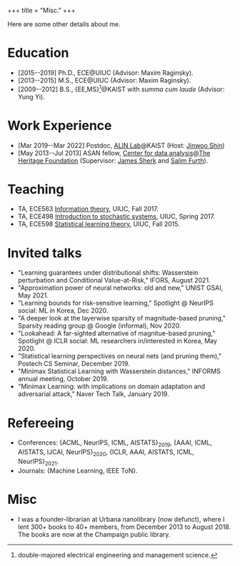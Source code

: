 +++
title = "Misc."
+++

Here are some other details about me.

# Education

- [2015--2019] Ph.D., ECE@UIUC (Advisor: Maxim Raginsky).
- [2013--2015] M.S., ECE@UIUC (Advisor: Maxim Raginsky).
- [2009--2012] B.S., {EE,MS}[^1]@KAIST with _summa cum laude_ (Advisor: Yung Yi).

# Work Experience

- [Mar 2019--Mar 2022] Postdoc, [ALIN Lab](https://alinlab.kaist.ac.kr)@KAIST (Host: [Jinwoo Shin](https://alinlab.kaist.ac.kr/shin.html))
- [May 2013--Jul 2013] ASAN fellow, [Center for data analysis](https://www.heritage.org/center-data-analysis)@[The Heritage Foundation](https://www.heritage.org) (Supervisor: [James Sherk](https://www.heritage.org/staff/james-sherk) and [Salim Furth](https://www.heritage.org/staff/salim-furth)).

# Teaching
- TA, ECE563 [Information theory](http://maxim.ece.illinois.edu/teaching/fall17/index.html), UIUC, Fall 2017.
- TA, ECE498 [Introduction to stochastic systems](https://courses.engr.illinois.edu/ece498mr/sp2017/), UIUC, Spring 2017.
- TA, ECE598 [Statistical learning theory](http://maxim.ece.illinois.edu/teaching/fall15b/index.html), UIUC, Fall 2015.

# Invited talks

- "Learning guarantees under distributional shifts: Wasserstein perturbation and Conditional Value-at-Risk," IFORS, August 2021.
- "Approximation power of neural networks: old and new," UNIST GSAI, May 2021.
- "Learning bounds for risk-sensitive learning," Spotlight @ NeurIPS social: ML in Korea, Dec 2020.
- "A deeper look at the layerwise sparsity of magnitude-based pruning," Sparsity reading group @ Google (informal), Nov 2020.
- "Lookahead: A far-sighted alternative of magnitue-based pruning," Spotlight @ ICLR social: ML researchers in/interested in Korea, May 2020.
- "Statistical learning perspectives on neural nets (and pruning them)," Postech CS Seminar, December 2019.
- "Minimax Statistical Learning with Wasserstein distances," INFORMS annual meeting, October 2019.
- "Minimax Learning: with implications on domain adaptation and adversarial attack," Naver Tech Talk, January 2019.

# Refereeing

- Conferences: {ACML, NeurIPS, ICML, AISTATS}<sub>2019</sub>, {AAAI, ICML, AISTATS, IJCAI, NeurIPS}<sub>2020</sub>, {ICLR, AAAI, AISTATS, ICML, NeurIPS}<sub>2021</sub>.
- Journals: {Machine Learning, IEEE ToN}.

# Misc

- I was a founder-librarian at Urbana nanolibrary (now defunct), where I lent 300+ books to 40+ members, from December 2013 to August 2018. The books are now at the Champaign public library.

[^1]: double-majored electrical engineering and management science.